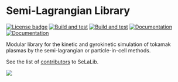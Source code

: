 # Semi-Lagrangian Library

[![License badge](https://img.shields.io/badge/License-CECILLB-blue)](LICENSE)
[![Build and test](https://github.com/selalib/selalib/workflows/Ubuntu/badge.svg)](https://github.com/selalib/selalib/actions)
[![Build and test](https://github.com/selalib/selalib/workflows/OSX/badge.svg)](https://github.com/selalib/selalib/actions)
[![Documentation](https://img.shields.io/badge/Documentation-Guide-cyan)](https://selalib.github.io)
[![Documentation](https://img.shields.io/badge/Documentation-Doxygen-green)](https://selalib.github.io/selalib)

Modular library for the kinetic and gyrokinetic simulation of tokamak plasmas by the semi-lagrangian or particle-in-cell methods.

See the list of [contributors](https://github.com/selalib/selalib/contributors) to SeLaLib.

<a href="https://github.com/selalib/selalib/graphs/contributors">
  <img src="https://contrib.rocks/image?repo=selalib/selalib" />
</a>
